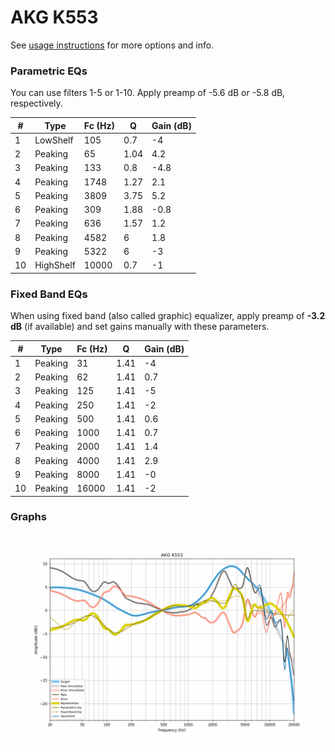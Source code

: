# AKG K553
See [usage instructions](https://github.com/jaakkopasanen/AutoEq#usage) for more options and info.

### Parametric EQs
You can use filters 1-5 or 1-10. Apply preamp of -5.6 dB or -5.8 dB, respectively.

|   # | Type      |   Fc (Hz) |    Q |   Gain (dB) |
|-----|-----------|-----------|------|-------------|
|   1 | LowShelf  |       105 | 0.7  |        -4   |
|   2 | Peaking   |        65 | 1.04 |         4.2 |
|   3 | Peaking   |       133 | 0.8  |        -4.8 |
|   4 | Peaking   |      1748 | 1.27 |         2.1 |
|   5 | Peaking   |      3809 | 3.75 |         5.2 |
|   6 | Peaking   |       309 | 1.88 |        -0.8 |
|   7 | Peaking   |       636 | 1.57 |         1.2 |
|   8 | Peaking   |      4582 | 6    |         1.8 |
|   9 | Peaking   |      5322 | 6    |        -3   |
|  10 | HighShelf |     10000 | 0.7  |        -1   |

### Fixed Band EQs
When using fixed band (also called graphic) equalizer, apply preamp of **-3.2 dB** (if available) and set gains manually with these parameters.

|   # | Type    |   Fc (Hz) |    Q |   Gain (dB) |
|-----|---------|-----------|------|-------------|
|   1 | Peaking |        31 | 1.41 |        -4   |
|   2 | Peaking |        62 | 1.41 |         0.7 |
|   3 | Peaking |       125 | 1.41 |        -5   |
|   4 | Peaking |       250 | 1.41 |        -2   |
|   5 | Peaking |       500 | 1.41 |         0.6 |
|   6 | Peaking |      1000 | 1.41 |         0.7 |
|   7 | Peaking |      2000 | 1.41 |         1.4 |
|   8 | Peaking |      4000 | 1.41 |         2.9 |
|   9 | Peaking |      8000 | 1.41 |        -0   |
|  10 | Peaking |     16000 | 1.41 |        -2   |

### Graphs
![](./AKG%20K553.png)
